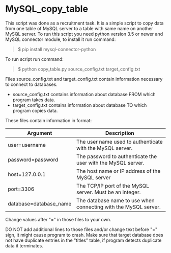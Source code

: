 # MySQL_copy_table

This script was done as a recruitment task. It is a simple script to copy data from one table of MySQL server
to a table with same name on another MySQL server. To run this script you need python version 3.5 or newer
and MySQL connector module, to install it run command:
>$ pip install mysql-connector-python

To run script run command:
>$ python copy_table.py source_config.txt target_config.txt

Files source_config.txt and target_config.txt contain information necessary to connect to databases.
- source_config.txt contains information about database FROM which program takes data.
- target_config.txt contains information about database TO which program copies data.

These files contain information in format:

Argument | Description
----- | -----
user=username              | The user name used to authenticate with the MySQL server.
password=password          | The password to authenticate the user with the MySQL server.
host=127.0.0.1             | The host name or IP address of the MySQL server
port=3306                  | The TCP/IP port of the MySQL server. Must be an integer.
database=database_name     | The database name to use when connecting with the MySQL server.

Change values after "=" in those files to your own.

DO NOT add additional lines to those files and/or change text before "=" sign, it might cause program to crash.
Make sure that target database does not have duplicate entries in the "titles" table,
if program detects duplicate data it terminates.